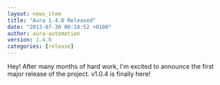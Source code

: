 ```yaml
---
layout: news_item
title: "Aura 1.4.0 Released"
date: "2013-07-30 00:18:52 +0100"
author: aura-automation
version: 1.4.0
categories: [release]
---
```


Hey! After many months of hard work, I'm excited
to announce the first major release of the project. v1.0.4 is
finally here! 



